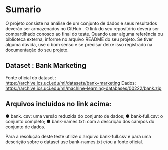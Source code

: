 # Sumario

O projeto consiste na análise de um conjunto de dados e seus
resultados deverão ser armazenados no GitHub . O link do seu repositório deverá ser
compartilhado conosco ao final do teste.
Quando usar alguma referência ou biblioteca externa, informe no arquivo README do
seu projeto. Se tiver alguma dúvida, use o bom senso e se precisar deixe isso
registrado na documentação do seu projeto.

## Dataset : Bank Marketing
Fonte oficial do dataset : https://archive.ics.uci.edu/ml/datasets/bank+marketing
Dados: https://archive.ics.uci.edu/ml/machine-learning-databases/00222/bank.zip

## Arquivos incluídos no link acima:
● bank. csv: uma versão reduzida do conjunto de dados;
● bank-full.csv: o conjunto completo;
● bank-names.txt: com a descrição dos campos do conjunto de dados.


Para a resolução deste teste utilize o arquivo bank-full.csv e para uma descrição sobre
o dataset use bank-names.txt e/ou a fonte oficial.

